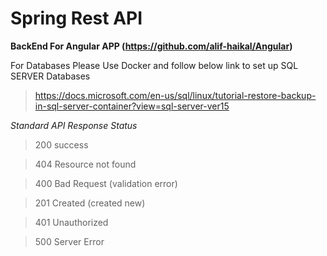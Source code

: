 # Spring Rest API

**BackEnd For Angular APP (https://github.com/alif-haikal/Angular)**


For Databases Please Use Docker and follow below link to set up SQL SERVER Databases
>https://docs.microsoft.com/en-us/sql/linux/tutorial-restore-backup-in-sql-server-container?view=sql-server-ver15


*Standard API Response Status*
>200 success

>404 Resource not found

>400 Bad Request (validation error)

>201 Created (created new)

>401 Unauthorized

>500 Server Error
